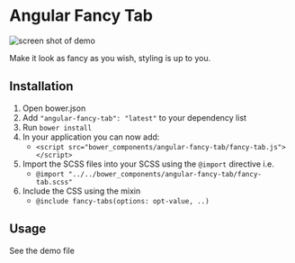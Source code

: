 # Angular Fancy Tab


![screen shot of demo](https://cloud.githubusercontent.com/assets/368013/4249495/9aa07134-3a77-11e4-9ab1-c7544c8a3ad3.png)

Make it look as fancy as you wish, styling is up to you.


## Installation

1. Open bower.json
2. Add `"angular-fancy-tab": "latest"` to your dependency list
3. Run `bower install`
4. In your application you can now add:
   * `<script src="bower_components/angular-fancy-tab/fancy-tab.js"></script>`
5. Import the SCSS files into your SCSS using the `@import` directive i.e.
   * `@import "../../bower_components/angular-fancy-tab/fancy-tab.scss"`
6. Include the CSS using the mixin
   * `@include fancy-tabs(options: opt-value, ..)`


## Usage

See the demo file
